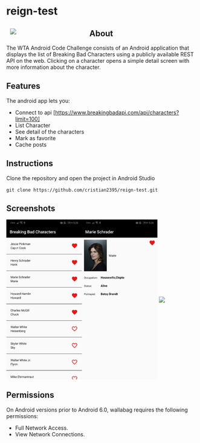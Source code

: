 # reign-test

<img src="/readme/reign.png" align="left"
width="200" hspace="10" vspace="10">



## About
The WTA Android Code Challenge consists of an Android application that displays the list of
Breaking Bad Characters using a publicly available REST API on the web. Clicking on a
character opens a simple detail screen with more information about the character.

## Features

The android app lets you:
- Connect to api [https://www.breakingbadapi.com/api/characters?limit=100]
- List Character
- See detail of the characters
- Mark as favorite
- Cache posts

## Instructions
Clone the repository and open the project in Android Studio
```
git clone https://github.com/cristian2395/reign-test.git
```

## Screenshots

[<img src="/readme/scren1.jpeg" align="left" width="200" space="10">](/readme/scren1.jpeg)
[<img src="/readme/scren2.jpeg" align="center" width="200" space="10">](/readme/scren2.jpeg)
[<img src="/readme/scren3.jpeg" align="center" width="200" space="10">](/readme/scren3.jpeg)

## Permissions

On Android versions prior to Android 6.0, wallabag requires the following permissions:
- Full Network Access.
- View Network Connections.